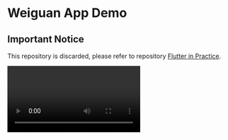 # Weiguan App Demo

## Important Notice

This repository is discarded, please refer to repository [Flutter in Practice](https://github.com/jaggerwang/flutter-in-practice).

<video src="https://static.jaggerwang.net/course/nextjs-antd-react-app-development/videos/%E5%8A%9F%E8%83%BD%E6%BC%94%E7%A4%BA.mp4" controls="controls">
您的浏览器不支持 video 标签。
</video>
